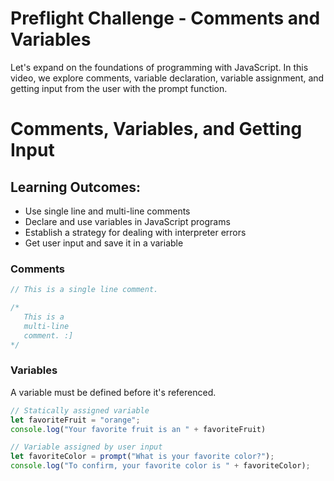 # Preflight Challenge - Comments and Variables
Let's expand on the foundations of programming with JavaScript. In this video, we explore comments, variable declaration, variable assignment, and getting input from the user with the prompt function.


# Comments, Variables, and Getting Input

## Learning Outcomes:

* Use single line and multi-line comments
* Declare and use variables in JavaScript programs
* Establish a strategy for dealing with interpreter 
  errors
* Get user input and save it in a variable

### Comments
```javascript
// This is a single line comment.

/*
   This is a 
   multi-line 
   comment. :]
*/
```

### Variables
A variable must be defined before it's referenced.

```javascript
// Statically assigned variable
let favoriteFruit = "orange";
console.log("Your favorite fruit is an " + favoriteFruit)

// Variable assigned by user input
let favoriteColor = prompt("What is your favorite color?");
console.log("To confirm, your favorite color is " + favoriteColor);
```